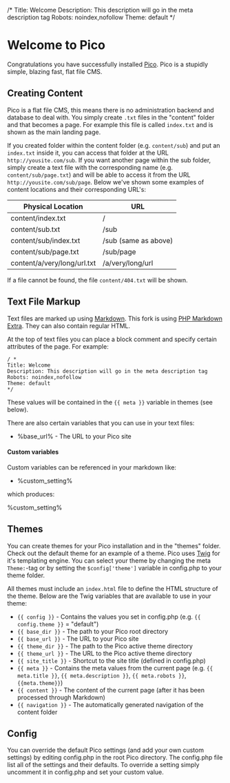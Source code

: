 /*
Title: Welcome
Description: This description will go in the meta description tag
Robots: noindex,nofollow
Theme: default
*/

Welcome to Pico
===============

Congratulations you have successfully installed [Pico](http://pico.dev7studios.com). Pico is a stupidly simple, blazing fast, flat file CMS.

Creating Content
----------------

Pico is a flat file CMS, this means there is no administration backend and database to deal with. You simply create `.txt` files in the "content"
folder and that becomes a page. For example this file is called `index.txt` and is shown as the main landing page.

If you created folder within the content folder (e.g. `content/sub`) and put an `index.txt` inside it, you can access that folder at the URL
`http://yousite.com/sub`. If you want another page within the sub folder, simply create a text file with the corresponding name (e.g. `content/sub/page.txt`)
and will be able to access it from the URL `http://yousite.com/sub/page`. Below we've shown some examples of content locations and their corresponding URL's:

<table>
	<thead>
		<tr><th>Physical Location</th><th>URL</th></tr>
	</thead>
	<tbody>
		<tr><td>content/index.txt</td><td>/</td></tr>
		<tr><td>content/sub.txt</td><td>/sub</td></tr>
		<tr><td>content/sub/index.txt</td><td>/sub (same as above)</td></tr>
		<tr><td>content/sub/page.txt</td><td>/sub/page</td></tr>
		<tr><td>content/a/very/long/url.txt</td><td>/a/very/long/url</td></tr>
	</tbody>
</table>

If a file cannot be found, the file `content/404.txt` will be shown.

Text File Markup
----------------

Text files are marked up using [Markdown](http://daringfireball.net/projects/markdown/syntax). This fork is using [PHP Markdown Extra](http://michelf.ca/projects/php-markdown/extra/). They can also contain regular HTML.

At the top of text files you can place a block comment and specify certain attributes of the page. For example:

	/ *
	Title: Welcome
	Description: This description will go in the meta description tag
	Robots: noindex,nofollow
	Theme: default
	*/

These values will be contained in the `{{ meta }}` variable in themes (see below).

There are also certain variables that you can use in your text files:

* &#37;base_url&#37; - The URL to your Pico site

#### Custom variables

Custom variables can be referenced in your markdown like:

* &#37;custom_setting&#37;

which produces:

%custom_setting%

Themes
------

You can create themes for your Pico installation and in the "themes" folder. Check out the default theme for an example of a theme. Pico uses
[Twig](http://twig.sensiolabs.org/documentation) for it's templating engine. You can select your theme by changing the meta `Theme:`-tag or by setting the `$config['theme']` variable
in config.php to your theme folder.

All themes must include an `index.html` file to define the HTML structure of the theme. Below are the Twig variables that are available to use in your theme:

* `{{ config }}` - Contains the values you set in config.php (e.g. `{{ config.theme }}` = "default")
* `{{ base_dir }}` - The path to your Pico root directory
* `{{ base_url }}` - The URL to your Pico site
* `{{ theme_dir }}` - The path to the Pico active theme directory
* `{{ theme_url }}` - The URL to the Pico active theme directory
* `{{ site_title }}` - Shortcut to the site title (defined in config.php)
* `{{ meta }}` - Contains the meta values from the current page (e.g. `{{ meta.title }}`, `{{ meta.description }}`, `{{ meta.robots }}`, `{{meta.theme}}`)
* `{{ content }}` - The content of the current page (after it has been processed through Markdown)
* `{{ navigation }}` - The automatically generated navigation of the content folder

Config
------

You can override the default Pico settings (and add your own custom settings) by editing config.php in the root Pico directory. The config.php file
list all of the settings and their defaults. To override a setting simply uncomment it in config.php and set your custom value.
